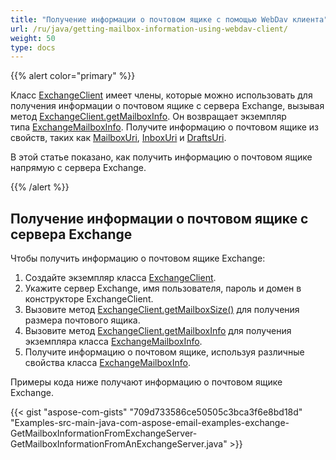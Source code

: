 ```yaml
---
title: "Получение информации о почтовом ящике с помощью WebDav клиента"
url: /ru/java/getting-mailbox-information-using-webdav-client/
weight: 50
type: docs
---
```


{{% alert color="primary" %}} 

Класс [ExchangeClient](https://apireference.aspose.com/email/java/com.aspose.email/exchangeclient) имеет члены, которые можно использовать для получения информации о почтовом ящике с сервера Exchange, вызывая метод [ExchangeClient.getMailboxInfo](https://apireference.aspose.com/email/java/com.aspose.email/exchangeclient#getMailboxInfo\(\)). Он возвращает экземпляр типа [ExchangeMailboxInfo](https://apireference.aspose.com/email/java/com.aspose.email/exchangemailboxinfo). Получите информацию о почтовом ящике из свойств, таких как [MailboxUri](https://apireference.aspose.com/email/java/com.aspose.email/exchangemailboxinfo#getMailboxUri\(\)), [InboxUri](https://apireference.aspose.com/email/java/com.aspose.email/exchangemailboxinfo#getInboxUri\(\)) и [DraftsUri](https://apireference.aspose.com/email/java/com.aspose.email/exchangemailboxinfo#getDraftsUri\(\)).

В этой статье показано, как получить информацию о почтовом ящике напрямую с сервера Exchange.

{{% /alert %}} 
## **Получение информации о почтовом ящике с сервера Exchange**
Чтобы получить информацию о почтовом ящике Exchange:

1. Создайте экземпляр класса [ExchangeClient](https://apireference.aspose.com/email/java/com.aspose.email/exchangeclient).
1. Укажите сервер Exchange, имя пользователя, пароль и домен в конструкторе ExchangeClient.
1. Вызовите метод [ExchangeClient.getMailboxSize()](https://apireference.aspose.com/email/java/com.aspose.email/exchangeclient#getMailboxSize\(\)) для получения размера почтового ящика.
1. Вызовите метод [ExchangeClient.getMailboxInfo](https://apireference.aspose.com/email/java/com.aspose.email/exchangeclient#getMailboxInfo\(\)) для получения экземпляра класса [ExchangeMailboxInfo](https://apireference.aspose.com/email/java/com.aspose.email/exchangemailboxinfo).
1. Получите информацию о почтовом ящике, используя различные свойства класса [ExchangeMailboxInfo](https://apireference.aspose.com/email/java/com.aspose.email/exchangemailboxinfo).

Примеры кода ниже получают информацию о почтовом ящике Exchange.

{{< gist "aspose-com-gists" "709d733586ce50505c3bca3f6e8bd18d" "Examples-src-main-java-com-aspose-email-examples-exchange-GetMailboxInformationFromExchangeServer-GetMailboxInformationFromAnExchangeServer.java" >}}